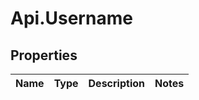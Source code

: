 # Api.Username

## Properties

Name | Type | Description | Notes
------------ | ------------- | ------------- | -------------



